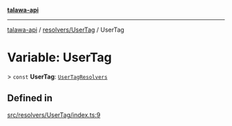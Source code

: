 [**talawa-api**](../../../README.md)

***

[talawa-api](../../../modules.md) / [resolvers/UserTag](../README.md) / UserTag

# Variable: UserTag

\> `const` **UserTag**: [`UserTagResolvers`](../../../types/generatedGraphQLTypes/type-aliases/UserTagResolvers.md)

## Defined in

[src/resolvers/UserTag/index.ts:9](https://github.com/PalisadoesFoundation/talawa-api/blob/832d310bae30bd8cb45fb1b44f62dd776dccc52f/src/resolvers/UserTag/index.ts#L9)
